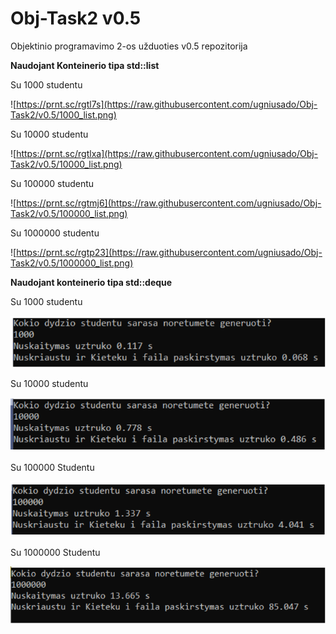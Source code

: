 # Obj-Task2 v0.5
Objektinio programavimo 2-os užduoties v0.5 repozitorija

**Naudojant Konteinerio tipa std::list**

Su 1000 studentu

![https://prnt.sc/rgtl7s](https://raw.githubusercontent.com/ugniusado/Obj-Task2/v0.5/1000_list.png)

Su 10000 studentu

![https://prnt.sc/rgtlxa](https://raw.githubusercontent.com/ugniusado/Obj-Task2/v0.5/10000_list.png)

Su 100000 studentu

![https://prnt.sc/rgtmj6](https://raw.githubusercontent.com/ugniusado/Obj-Task2/v0.5/100000_list.png)

Su 1000000 studentu

![https://prnt.sc/rgtp23](https://raw.githubusercontent.com/ugniusado/Obj-Task2/v0.5/1000000_list.png)

**Naudojant konteinerio tipa std::deque**

Su 1000 studentu

![](https://github.com/ugniusado/Obj-Task2/blob/v0.5/1000_deque.png?raw=true)

Su 10000 studentu 

![](https://raw.githubusercontent.com/ugniusado/Obj-Task2/v0.5/10000_deque.png)

Su 100000 Studentu 

![](https://raw.githubusercontent.com/ugniusado/Obj-Task2/v0.5/100000_deque.png)

Su 1000000 Studentu

![](https://raw.githubusercontent.com/ugniusado/Obj-Task2/v0.5/1000000_deque.png)
